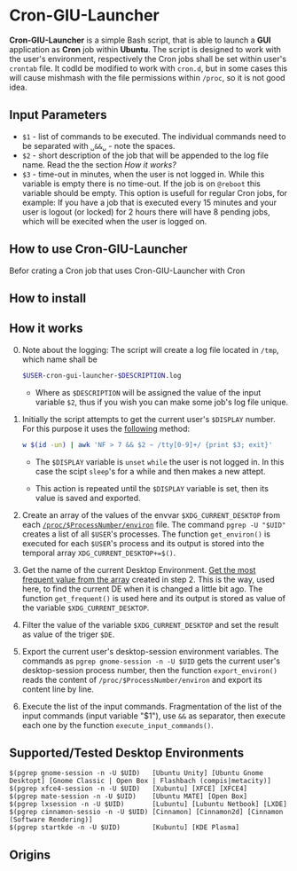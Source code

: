 # Cron-GIU-Launcher

**Cron-GIU-Launcher** is a simple Bash script, that is able to launch a **GUI** application as **Cron** job within **Ubuntu**. The script is designed to work with the user's environment, respectively the Cron jobs shall be set within user's `crontab` file. It codld be modified to work with `cron.d`, but in some cases this will cause mishmash with the file permissions within `/proc`, so it is not good idea. 

## Input Parameters

- `$1` - list of commands to be executed. The individual commands need to be separated with `␣&&␣` - note the spaces.
- `$2` - short description of the job that will be appended to the log file name. Read the the section *How it works?*
- `$3` - time-out in minutes, when the user is not logged in. While this variable is empty there is no time-out. If the job is on `@reboot` this variable should be empty. This option is usefull for regular Cron jobs, for example: If you have a job that is executed every 15 minutes and your user is logout (or locked) for 2 hours there will have 8 pending jobs, which will be execited when the user is logged on.

## How to use Cron-GIU-Launcher

Befor crating a Cron job that uses Cron-GIU-Launcher with Cron

## How to install

## How it works

0. Note about the logging: The script will create a log file located in `/tmp`, which name shall be 

	````bash
	$USER-cron-gui-launcher-$DESCRIPTION.log
	````

     - Where as `$DESCRIPTION` will be assigned the value of the input variable `$2`, thus if you wish you can make some job's log file unique.

1. Initially the script attempts to get the current user's `$DISPLAY` number. For this purpose it uses the <a href="https://askubuntu.com/a/744751/566421">following</a> method:

	````bash
	w $(id -un) | awk 'NF > 7 && $2 ~ /tty[0-9]+/ {print $3; exit}'
	````
   
   - The `$DISPLAY` variable is `unset` `while` the user is not logged in. In this case the scipt `sleep`'s for a while and then makes a new attept.
   
   - This action is repeated until the `$DISPLAY` variable is set, then its value is saved and exported. 

2. Create an array of the values of the envvar `$XDG_CURRENT_DESKTOP` from each <a href="http://manpages.ubuntu.com/manpages/trusty/man5/proc.5.html">`/proc/$ProcessNumber/environ`</a> file. The command `pgrep -U "$UID"` creates a list of all `$USER`'s processes. The function `get_environ()` is executed for each `$USER`'s process and its output is stored into the temporal array `XDG_CURRENT_DESKTOP+=$()`.

3. Get the name of the current Desktop Environment. <a href="https://stackoverflow.com/questions/43440425/most-frequent-element-in-an-array-bash-3-2">Get the most frequent value from the array</a> created in step 2. This is the way, used here, to find the current DE when it is changed a little bit ago. The function `get_frequent()` is used here and its output is stored as value of the variable `$XDG_CURRENT_DESKTOP`.

4. Filter the value of the variable `$XDG_CURRENT_DESKTOP` and set the result as value of the triger `$DE`.

5. Export the current user's desktop-session environment variables. The commands as `pgrep gnome-session -n -U $UID` gets the current user's desktop-session process number, then the function `export_environ()` reads the content of `/proc/$ProcessNumber/environ` and export its content line by line.

6. Execute the list of the input commands. Fragmentation of the list of the input commands (input variable "$1"), use ` && ` as separator, then execute each one by the function `execute_input_commands()`.

## Supported/Tested Desktop Environments

	$(pgrep gnome-session -n -U $UID)	[Ubuntu Unity] [Ubuntu Gnome Desktopt] [Gnome Classic | Open Box | Flashbach (compis|metacity)]
	$(pgrep xfce4-session -n -U $UID)	[Xubuntu] [XFCE] [XFCE4]
	$(pgrep mate-session -n -U $UID)	[Ubuntu MATE] [Open Box]
	$(pgrep lxsession -n -U $UID)		[Lubuntu] [Lubuntu Netbook] [LXDE]
	$(pgrep cinnamon-sessio -n -U $UID)	[Cinnamon] [Cinnamon2d] [Cinnamon (Software Rendering)]
	$(pgrep startkde -n -U $UID)		[Kubuntu] [KDE Plasma]

	
	
## Origins

